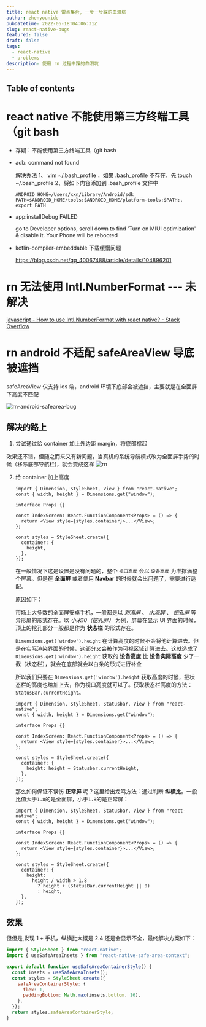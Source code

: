 ```yaml
---
title: react native 雷点集合, 一步一步踩的血泪坑
author: zhenyounide
pubDatetime: 2022-06-18T04:06:31Z
slug: react-native-bugs
featured: false
draft: false
tags:
  - react-native
  - problems
description: 使用 rn 过程中踩的血泪坑
---
```


## Table of contents

# react native 不能使用第三方终端工具（git bash

- 存疑：不能使用第三方终端工具（git bash

- adb: command not found

  解决办法
  1、 vim ~/.bash_profile ，如果 .bash_profile 不存在，先 touch ~/.bash_profile
  2、将如下内容添加到 .bash_profile 文件中

  ```
  ANDROID_HOME=/Users/xxn/Library/Android/sdk
  PATH=$ANDROID_HOME/tools:$ANDROID_HOME/platform-tools:$PATH:.
  export PATH
  ```

- app:installDebug FAILED

  go to Developer options, scroll down to find 'Turn on MIUI optimization' & disable it. Your Phone will be rebooted

- kotlin-compiler-embeddable 下载缓慢问题

  https://blog.csdn.net/qq_40067488/article/details/104896201

# rn 无法使用 Intl.NumberFormat --- 未解决

[javascript - How to use Intl.NumberFormat with react native? - Stack Overflow](https://stackoverflow.com/questions/52812751/how-to-use-intl-numberformat-with-react-native)

# rn android 不适配 safeAreaView 导底被遮挡

safeAreaView 仅支持 ios 端，android 环境下底部会被遮挡，主要就是在全面屏下高度不匹配

![rn-android-safearea-bug](../../assets/images/rn-android-safearea-bug.jpg)

## 解决的路上

1. 尝试通过给 container 加上外边距 margin，将底部撑起

效果还不错，但随之而来又有新问题，当真机的系统导航模式改为全面屏手势的时候（移除底部导航栏)，就会变成这样
![rn](../../assets//images//rn-safearea-m1-bug.jpg)

2. 给 container 加上高度

   ```tsx
   import { Dimension, StyleSheet, View } from "react-native";
   const { width, height } = Dimensions.get("window");

   interface Props {}

   const IndexScreen: React.FunctionComponent<Props> = () => {
     return <View style={styles.container}>...</View>;
   };

   const styles = StyleSheet.create({
     container: {
       height,
     },
   });
   ```

   在一般情况下这是设置是没有问题的，整个 `视口高度` 会以 `设备高度` 为准撑满整个屏幕。但是在 **全面屏** 或者使用 **Navbar** 的时候就会出问题了，需要进行适配。

   原因如下：

   市场上大多数的全面屏安卓手机，一般都是以 _刘海屏_ 、 _水滴屏_ 、 _挖孔屏_ 等异形屏的形式存在。以 _小米10（挖孔屏）_ 为例，屏幕在显示 UI 界面的时候，顶上的挖孔部分一般都是作为 **状态栏** 的形式存在。

   `Dimensions.get('window').height` 在计算高度的时候不会将他计算进去。但是在实际渲染界面的时候，这部分又会被作为可视区域计算进去。这就造成了 `Dimensions.get('window').height` 获取的 **设备高度** 比 **设备实际高度** 少了一截（状态栏），就会在底部就会以白条的形式进行补全

   所以我们只要在 `Dimensions.get('window').height` 获取高度的时候，把状态栏的高度也给加上去，作为视口高度就可以了。获取状态栏高度的方法：`StatusBar.currentHeight`。

   ```tsx
   import { Dimension, StyleSheet, Statusbar, View } from "react-native";
   const { width, height } = Dimensions.get("window");

   interface Props {}

   const IndexScreen: React.FunctionComponent<Props> = () => {
     return <View style={styles.container}>...</View>;
   };

   const styles = StyleSheet.create({
     container: {
       height: height + Statusbar.currentHeight,
     },
   });
   ```

   那么如何保证不误伤 **正常屏** 呢？这里给出龙鸣方法：通过判断 **纵横比**。一般比值大于`1.8`的是全面屏，小于`1.8`的是正常屏：

   ```tsx
   import { Dimension, StyleSheet, Statusbar, View } from "react-native";
   const { width, height } = Dimensions.get("window");

   interface Props {}

   const IndexScreen: React.FunctionComponent<Props> = () => {
     return <View style={styles.container}>...</View>;
   };

   const styles = StyleSheet.create({
     container: {
       height:
         height / width > 1.8
           ? height + (StatusBar.currentHeight || 0)
           : height,
     },
   });
   ```

## 效果

但但是,发现 1 + 手机，纵横比大概是 2.4 还是会显示不全，最终解决方案如下：

```jsx
import { StyleSheet } from "react-native";
import { useSafeAreaInsets } from "react-native-safe-area-context";

export default function useSafeAreaContainerStyle() {
  const insets = useSafeAreaInsets();
  const styles = StyleSheet.create({
    safeAreaContainerStyle: {
      flex: 1,
      paddingBottom: Math.max(insets.bottom, 16),
    },
  });
  return styles.safeAreaContainerStyle;
}
```
